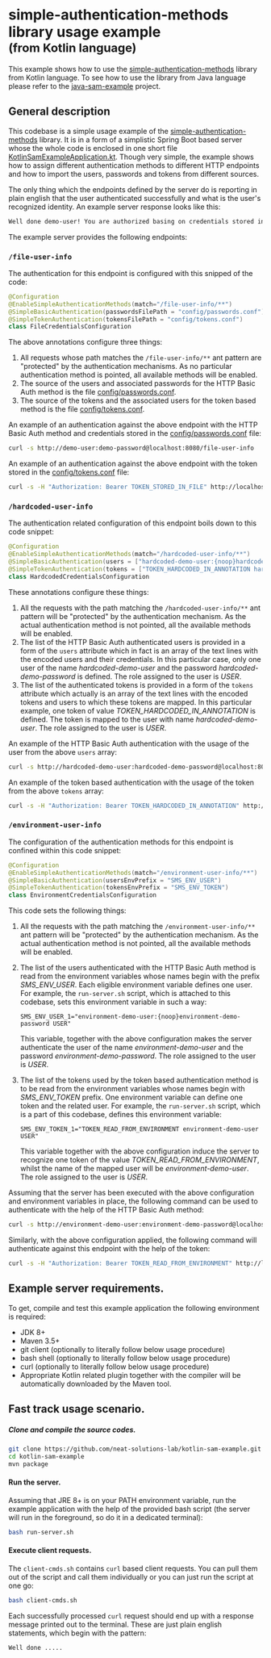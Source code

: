 # simple-authentication-methods library usage example <br/><small>(from Kotlin language)</small>

This example shows how to use the 
[simple-authentication-methods](https://github.com/neat-solutions-lab/simple-authentication-methods) 
library from Kotlin language. To see how to use the library from Java language please refer to the
[java-sam-example](https://github.com/neat-solutions-lab/java-sam-example) project.

## General description

This codebase is a simple usage example of the 
[simple-authentication-methods](https://github.com/neat-solutions-lab/simple-authentication-methods) library.
It is in a form of a simplistic Spring Boot based server whose the whole code is enclosed in one short file 
[KotlinSamExampleApplication.kt](nsl/sam/example/KotlinSamExampleApplication.kt). Though very simple,
the example shows how to assign different authentication methods to different HTTP endpoints
and how to import the users, passwords and tokens from different sources.

The only thing which the endpoints defined by the server do is reporting in plain english that the user authenticated successfully and what is the user's recognized identity. An example server response looks like this:

```bash
Well done demo-user! You are authorized basing on credentials stored in file. Your roles are: [ROLE_USER].
```

The example server provides the following endpoints:

### `/file-user-info`
The authentication for this endpoint is configured with this snipped of the code:
```kotlin
@Configuration
@EnableSimpleAuthenticationMethods(match="/file-user-info/**")
@SimpleBasicAuthentication(passwordsFilePath = "config/passwords.conf")
@SimpleTokenAuthentication(tokensFilePath = "config/tokens.conf")
class FileCredentialsConfiguration
```

The above annotations configure three things:
1. All requests whose path matches the `/file-user-info/**` ant pattern are "protected" by the authentication mechanisms.
As no particular authentication method is pointed, all available methods will be enabled.
2. The source of the users and associated passwords for the HTTP Basic Auth method is the file [config/passwords.conf](config/passwords.conf).
3. The source of the tokens and the associated users for the token based method is the file 
[config/tokens.conf](config/tokens.conf). 

An example of an authentication against the above endpoint with the HTTP Basic Auth method and credentials stored in the [config/passwords.conf](config/passwords.conf) file:

```bash
curl -s http://demo-user:demo-password@localhost:8080/file-user-info
```

An example of an authentication against the above endpoint with the token stored in the [config/tokens.conf](config/tokens.conf) file:

```bash
curl -s -H "Authorization: Bearer TOKEN_STORED_IN_FILE" http://localhost:8080/file-user-info
```

### `/hardcoded-user-info`
The authentication related configuration of this endpoint boils down to this code snippet:
```kotlin
@Configuration
@EnableSimpleAuthenticationMethods(match="/hardcoded-user-info/**")
@SimpleBasicAuthentication(users = ["hardcoded-demo-user:{noop}hardcoded-demo-password USER"])
@SimpleTokenAuthentication(tokens = ["TOKEN_HARDCODED_IN_ANNOTATION hardcoded-demo-user USER"])
class HardcodedCredentialsConfiguration
```

These annotations configure these things:

1. All the requests with the path matching the `/hardcoded-user-info/**` ant pattern 
will be "protected" by the authentication mechanism. As the actual authentication
method is not pointed, all the available methods will be enabled.
2. The list of the HTTP Basic Auth authenticated users is provided in a form of the `users` attribute which 
in fact is an array of the text lines with the encoded users and their credentials. 
In this particular case, only one user of the name _hardcoded-demo-user_ and 
the password _hardcoded-demo-password_ is defined. The role assigned to the user is _USER_.
3. The list of the authenticated tokens is provided in a form of the `tokens` attribute which
actually is an array of the text lines with the encoded tokens and users to which these
tokens are mapped. In this particular example, one token of value 
_TOKEN_HARDCODED_IN_ANNOTATION_ is defined. 
The token is mapped to the user with name _hardcoded-demo-user_. The role assigned to the user is _USER_.

An example of the HTTP Basic Auth authentication with the usage of the user from the above
`users` array:

```bash
curl -s http://hardcoded-demo-user:hardcoded-demo-password@localhost:8080/hardcoded-user-info
```

An example of the token based authentication with the usage of the token from the above
`tokens` array:

```bash
curl -s -H "Authorization: Bearer TOKEN_HARDCODED_IN_ANNOTATION" http://localhost:8080/hardcoded-user-info
```

### `/environment-user-info`
The configuration of the authentication methods for this endpoint is confined within this code snippet:
```kotlin
@Configuration
@EnableSimpleAuthenticationMethods(match="/environment-user-info/**")
@SimpleBasicAuthentication(usersEnvPrefix = "SMS_ENV_USER")
@SimpleTokenAuthentication(tokensEnvPrefix = "SMS_ENV_TOKEN")
class EnvironmentCredentialsConfiguration
```
This code sets the following things:

1. All the requests with the path matching the `/environment-user-info/**` ant pattern 
will be "protected" by the authentication mechanism. As the actual authentication
method is not pointed, all the available methods will be enabled.
2. The list of the users authenticated with the HTTP Basic Auth method is read from the environment variables whose names begin
with the prefix _SMS_ENV_USER_. Each eligible environment variable defines one user.
For example, the `run-server.sh` script, 
which is attached to this codebase, sets this environment variable in such a way:

    `SMS_ENV_USER_1="environment-demo-user:{noop}environment-demo-password USER"`

    This variable, together with the above configuration makes the server authenticate the user of the name
_environment-demo-user_ and the password _environment-demo-password_. The role assigned to the user is _USER_.
3. The list of the tokens used by the token based authentication method is to be read from the
environment variables whose names begin with _SMS_ENV_TOKEN_ prefix. One environment
variable can define one token and the related user. For example, the `run-server.sh` script, 
which is a part of this codebase, defines this environment variable:

    `SMS_ENV_TOKEN_1="TOKEN_READ_FROM_ENVIRONMENT environment-demo-user USER"`

    This variable together with the above configuration induce the server to recognize one token of
the value _TOKEN_READ_FROM_ENVIRONMENT_, whilst the name of the mapped user will be _environment-demo-user_.
The role assigned to the user is _USER_.

Assuming that the server has been executed with the above configuration and environment variables in place,
the following command can be used to authenticate with the help of the HTTP Basic Auth method:
```bash
curl -s http://environment-demo-user:environment-demo-password@localhost:8080/environment-user-info
```
Similarly, with the above configuration applied, the following command will authenticate against this endpoint 
with the help of the token:
```bash
curl -s -H "Authorization: Bearer TOKEN_READ_FROM_ENVIRONMENT" http://localhost:8080/environment-user-info
```

## Example server requirements.

To get, compile and test this example application the following environment is required:
* JDK 8+
* Maven 3.5+
* git client (optionally to literally follow below usage procedure)
* bash shell (optionally to literally follow below usage procedure)
* curl (optionally to literally follow below usage procedure)
* Appropriate Kotlin related plugin together with the compiler will be automatically 
downloaded by the Maven tool.

## Fast track usage scenario.

##### Clone and compile the source codes.

```bash
git clone https://github.com/neat-solutions-lab/kotlin-sam-example.git
cd kotlin-sam-example
mvn package
```

#### Run the server.

Assuming that JRE 8+ is on your PATH environment variable, run the example application with the help of the provided bash script
(the server will run in the foreground, so do it in a dedicated terminal):

```bash
bash run-server.sh
```

#### Execute client requests.

The `client-cmds.sh` contains `curl` based client requests. You can pull them out of the script and call
 them individually or you can just run the script at one go:

```bash
bash client-cmds.sh
```

Each successfully processed `curl` request should end up with a response message printed out to the terminal.
These are just plain english statements, which begin with the pattern:

```bash
Well done .....
``` 
